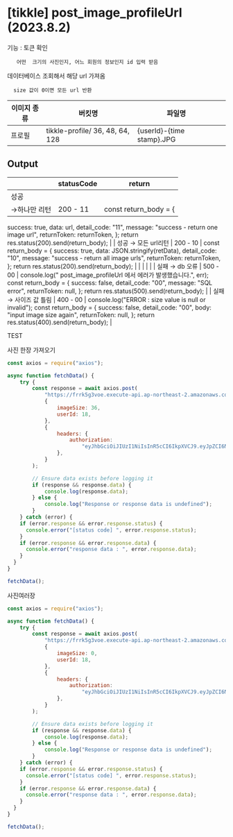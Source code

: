 # [tikkle] post_image_profileUrl (2023.8.2)

기능 : 토큰 확인 

       어떤  크기의 사진인지, 어느 회원의 정보인지 id 입력 받음

데이터베이스 조회해서 해당 url 가져옴

      size 값이 0이면 모든 url 반환

| 이미지 종류 | 버킷명 | 파일명 |  |
| --- | --- | --- | --- |
| 프로필 | tikkle-profile/ 36, 48, 64, 128 | {userId}-{time stamp}.JPG |  |

## Output

|  | statusCode | return |
| --- | --- | --- |
| 성공
→하나만 리턴 | 200 - 11 | const return_body = {
success: true,
data: url,
detail_code: "11",
message: "success - return one image url",
returnToken: returnToken,
};
return res.status(200).send(return_body); |
| 성공
→ 모든 url리턴 | 200 - 10 | const return_body = {
success: true,
data: JSON.stringify(retData),
detail_code: "10",
message: "success - return all image urls",
returnToken: returnToken,
};
return res.status(200).send(return_body); |
|  |  |  |
| 실패
→ db 오류 | 500 - 00 | console.log(" post_image_profileUrl 에서 에러가 발생했습니다.", err);
const return_body = {
success: false,
detail_code: "00",
message: "SQL error",
returnToken: null,
};
return res.status(500).send(return_body); |
| 실패
→ 사이즈 값 틀림 | 400 - 00 | console.log("ERROR : size value is null or invalid");
const return_body = {
success: false,
detail_code: "00",
body: "input image size again",
returnToken: null,
};
return res.status(400).send(return_body); |

TEST

사진 한장 가져오기

```jsx
const axios = require("axios");

async function fetchData() {
	try {
		const response = await axios.post(
			"https://frrk5g3voe.execute-api.ap-northeast-2.amazonaws.com/dev/post_image_profileUrl",
			{
				imageSize: 36,
				userId: 18,
			},
			{
				headers: {
					authorization:
						"eyJhbGciOiJIUzI1NiIsInR5cCI6IkpXVCJ9.eyJpZCI6NSwiaWF0IjoxNjkwNTIwNzQ2LCJleHAiOjE2OTA1MjE2NDYsImlzcyI6IkxpRm9saSJ9.w-4NVe-YbhdeXUPKmiZpOZMi8it_FmwNp3jrbIYh4ME,eyJhbGciOiJIUzI1NiIsInR5cCI6IkpXVCJ9.eyJpZCI6NSwiaWF0IjoxNjkwNTIwNzQ2LCJleHAiOjE2OTMxMTI3NDYsImlzcyI6IkxpRm9saSJ9.Cl7fT5xT3VxAwpL7QbL8k7z9vaFkaWXr6iDlgReYo0o",
				},
			}
		);

		// Ensure data exists before logging it
		if (response && response.data) {
			console.log(response.data);
		} else {
			console.log("Response or response data is undefined");
		}
	} catch (error) {
    if (error.response && error.response.status) {
      console.error("[status code] ", error.response.status);
    }
    if (error.response && error.response.data) {
      console.error("response data : ", error.response.data);
    }
  }
}

fetchData();
```

사진여러장

```jsx
const axios = require("axios");

async function fetchData() {
	try {
		const response = await axios.post(
			"https://frrk5g3voe.execute-api.ap-northeast-2.amazonaws.com/dev/post_image_profileUrl",
			{
				imageSize: 0,
				userId: 18,
			},
			{
				headers: {
					authorization:
						"eyJhbGciOiJIUzI1NiIsInR5cCI6IkpXVCJ9.eyJpZCI6NSwiaWF0IjoxNjkwNTIwNzQ2LCJleHAiOjE2OTA1MjE2NDYsImlzcyI6IkxpRm9saSJ9.w-4NVe-YbhdeXUPKmiZpOZMi8it_FmwNp3jrbIYh4ME,eyJhbGciOiJIUzI1NiIsInR5cCI6IkpXVCJ9.eyJpZCI6NSwiaWF0IjoxNjkwNTIwNzQ2LCJleHAiOjE2OTMxMTI3NDYsImlzcyI6IkxpRm9saSJ9.Cl7fT5xT3VxAwpL7QbL8k7z9vaFkaWXr6iDlgReYo0o",
				},
			}
		);

		// Ensure data exists before logging it
		if (response && response.data) {
			console.log(response.data);
		} else {
			console.log("Response or response data is undefined");
		}
	} catch (error) {
    if (error.response && error.response.status) {
      console.error("[status code] ", error.response.status);
    }
    if (error.response && error.response.data) {
      console.error("response data : ", error.response.data);
    }
  }
}

fetchData();
```